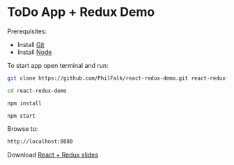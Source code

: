 # ToDo App + Redux Demo

Prerequisites:
- Install [Git](https://git-scm.com/downloads)
- Install [Node](https://nodejs.org/en/)


To start app open terminal and run:
```sh
git clone https://github.com/PhilFalk/react-redux-demo.git react-redux-demo

cd react-redux-demo

npm install

npm start
```

Browse to:
```sh
http://localhost:8080
```

Download [React + Redux slides](https://github.com/PhilFalk/react-redux-demo/blob/master/notes/React%20%2B%20Redux.pptx)

